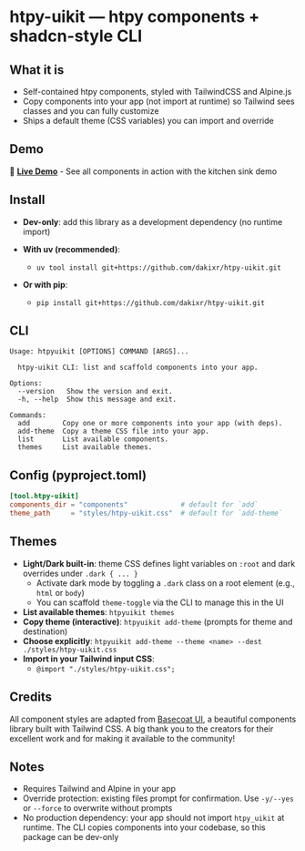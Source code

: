 # htpy-uikit — htpy components + shadcn-style CLI

## What it is

- Self-contained htpy components, styled with TailwindCSS and Alpine.js
- Copy components into your app (not import at runtime) so Tailwind sees classes and you can fully customize
- Ships a default theme (CSS variables) you can import and override

## Demo

🚀 **[Live Demo](https://dakixr.github.io/htpy-uikit/)** - See all components in action with the kitchen sink demo

## Install

- **Dev-only**: add this library as a development dependency (no runtime import)

- **With uv (recommended)**:
  - `uv tool install git+https://github.com/dakixr/htpy-uikit.git`
- **Or with pip**: 
  - `pip install git+https://github.com/dakixr/htpy-uikit.git`

## CLI

```
Usage: htpyuikit [OPTIONS] COMMAND [ARGS]...

  htpy-uikit CLI: list and scaffold components into your app.

Options:
  --version   Show the version and exit.
  -h, --help  Show this message and exit.

Commands:
  add        Copy one or more components into your app (with deps).
  add-theme  Copy a theme CSS file into your app.
  list       List available components.
  themes     List available themes.
```


## Config (pyproject.toml)

```toml
[tool.htpy-uikit]
components_dir = "components"             # default for `add`
theme_path     = "styles/htpy-uikit.css"  # default for `add-theme`
```

## Themes

- **Light/Dark built-in**: theme CSS defines light variables on `:root` and dark overrides under `.dark { ... }`
  - Activate dark mode by toggling a `.dark` class on a root element (e.g., `html` or `body`)
  - You can scaffold `theme-toggle` via the CLI to manage this in the UI
- **List available themes**: `htpyuikit themes`
- **Copy theme (interactive)**: `htpyuikit add-theme` (prompts for theme and destination)
- **Choose explicitly**: `htpyuikit add-theme --theme <name> --dest ./styles/htpy-uikit.css`
- **Import in your Tailwind input CSS**:
  - `@import "./styles/htpy-uikit.css";`

## Credits

All component styles are adapted from [Basecoat UI](https://basecoatui.com/), a beautiful components library built with Tailwind CSS. A big thank you to the creators for their excellent work and for making it available to the community!

## Notes

- Requires Tailwind and Alpine in your app
- Override protection: existing files prompt for confirmation. Use `-y/--yes` or `--force` to overwrite without prompts
- No production dependency: your app should not import `htpy_uikit` at runtime. The CLI copies components into your codebase, so this package can be dev-only
